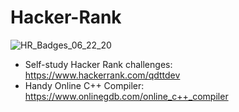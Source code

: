 # Hacker-Rank

![HR_Badges_06_22_20](https://user-images.githubusercontent.com/56989578/85307389-b5ea9380-b464-11ea-900c-feafba8d18e4.jpg)

* Self-study Hacker Rank challenges: https://www.hackerrank.com/qdttdev
* Handy Online C++ Compiler: https://www.onlinegdb.com/online_c++_compiler
